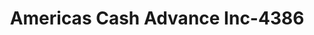 ---
f_zip-code: 65251
f_state-code: MO
title: Americas Cash Advance Inc-4386
f_phone: 573-592-4900
f_city-only: Fulton
f_address: 17 W 5th Street Fulton
f_location-unique-id: '4386'
slug: americas-cash-advance-inc-4386
updated-on: '2024-05-30T13:46:58.046Z'
created-on: '2024-05-30T13:36:59.803Z'
published-on: '2024-05-30T13:54:32.469Z'
f_city-state: cms/city/fulton-mo.md
f_company: cms/company/americas-cash-advance-inc.md
f_state: cms/state/missouri.md
layout: '[payday-loan].html'
tags: payday-loan
---
